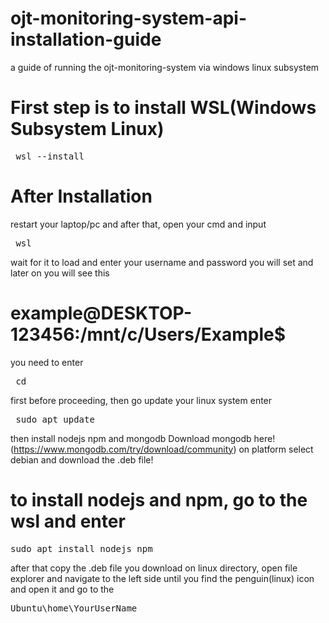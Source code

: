 # ojt-monitoring-system-api-installation-guide
a guide of running the ojt-monitoring-system via windows linux subsystem

# First step is to install WSL(Windows Subsystem Linux)
<pre> wsl --install </pre>

# After Installation
restart your laptop/pc and after that, open your cmd and input
<pre> wsl </pre>
wait for it to load and enter your username and password you will set and later on you will see this 
# example@DESKTOP-123456:/mnt/c/Users/Example$
you need to enter
<pre> cd </pre>
first before proceeding, then go update your linux system enter
<pre> sudo apt update </pre>
then install nodejs npm and mongodb 
Download mongodb here! (https://www.mongodb.com/try/download/community)
on platform select debian and download the .deb file!

# to install nodejs and npm, go to the wsl and enter
<pre>sudo apt install nodejs npm</pre>
after that copy the .deb file you download on linux directory, open file explorer and navigate to the left side until you find the penguin(linux) icon
and open it and go to the 
<pre>Ubuntu\home\YourUserName</pre>

